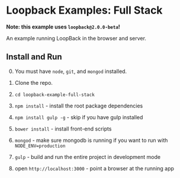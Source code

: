 # Loopback Examples: Full Stack

**Note: this example uses `loopback@2.0.0-beta`!**

An example running LoopBack in the browser and server.

## Install and Run

0. You must have `node`, `git`, and `mongod` installed.

1. Clone the repo.

2. `cd loopback-example-full-stack`

3. `npm install` - install the root package dependencies

4. `npm install gulp -g` - skip if you have gulp installed

4. `bower install` - install front-end scripts

5. `mongod` - make sure mongodb is running if you want to run with
`NODE_ENV=production`

6. `gulp` - build and run the entire project in development mode

7. open `http://localhost:3000` - point a browser at the running app
